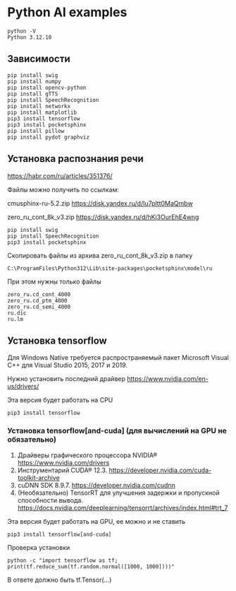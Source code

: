 # Python AI examples

    python -V
    Python 3.12.10

## Зависимости

    pip install swig
    pip install numpy
    pip install opencv-python
    pip install gTTS
    pip install SpeechRecognition
    pip install networkx
    pip install matplotlib
    pip3 install tensorflow
    pip3 install pocketsphinx
    pip install pillow
    pip install pydot graphviz

## Установка распознания речи

https://habr.com/ru/articles/351376/

Файлы можно получить по ссылкам:

cmusphinx-ru-5.2.zip https://disk.yandex.ru/d/Iu7pltt0MaQmbw

zero_ru_cont_8k_v3.zip https://disk.yandex.ru/d/hKj3OurEhE4wng

    pip install swig
    pip install SpeechRecognition
    pip3 install pocketsphinx

Скопировать файлы из архива zero_ru_cont_8k_v3.zip в папку

    C:\ProgramFiles\Python312\Lib\site-packages\pocketsphinx\model\ru

При этом нужны только файлы

    zero_ru.cd_cont_4000 
    zero_ru.cd_ptm_4000
    zero_ru.cd_semi_4000
    ru.dic
    ru.lm

## Установка tensorflow

Для Windows Native требуется распространяемый пакет Microsoft Visual C++ для Visual Studio 2015, 2017 и 2019.

Нужно установить последний драйвер
https://www.nvidia.com/en-us/drivers/

Эта версия будет работать на CPU

    pip3 install tensorflow

### Установка tensorflow[and-cuda] (для вычислений на GPU не обязательно)

1. Драйверы графического процессора NVIDIA® https://www.nvidia.com/drivers
2. Инструментарий CUDA® 12.3. https://developer.nvidia.com/cuda-toolkit-archive
3. cuDNN SDK 8.9.7. https://developer.nvidia.com/cudnn
4. (Необязательно) TensorRT для улучшения задержки и пропускной способности вывода. https://docs.nvidia.com/deeplearning/tensorrt/archives/index.html#trt_7 

Эта версия будет работать на GPU, ее можно и не ставить

    pip3 install tensorflow[and-cuda]

Проверка установки

    python -c "import tensorflow as tf; print(tf.reduce_sum(tf.random.normal([1000, 1000])))"

В ответе должно быть tf.Tensor(...)

